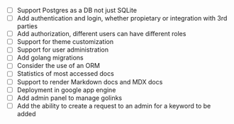 - [ ] Support Postgres as a DB not just SQLite
- [ ] Add authentication and login, whether propietary or integration with 3rd parties
- [ ] Add authorization, different users can have different roles
- [ ] Support for theme customization
- [ ] Support for user administration
- [ ] Add golang migrations
- [ ] Consider the use of an ORM
- [ ] Statistics of most accessed docs
- [ ] Support to render Markdown docs and MDX docs
- [ ] Deployment in google app engine
- [ ] Add admin panel to manage golinks
- [ ] Add the ability to create a request to an admin for a keyword to be added